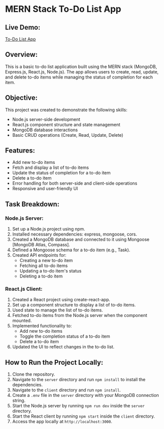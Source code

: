 
# MERN Stack To-Do List App

## Live Demo:
[To-Do List App](https://todo-list-app-theta-ten.vercel.app/)

## Overview:
This is a basic to-do list application built using the MERN stack (MongoDB, Express.js, React.js, Node.js). The app allows users to create, read, update, and delete to-do items while managing the status of completion for each item.

## Objective:
This project was created to demonstrate the following skills:
- Node.js server-side development
- React.js component structure and state management
- MongoDB database interactions
- Basic CRUD operations (Create, Read, Update, Delete)

## Features:
- Add new to-do items
- Fetch and display a list of to-do items
- Update the status of completion for a to-do item
- Delete a to-do item
- Error handling for both server-side and client-side operations
- Responsive and user-friendly UI

## Task Breakdown:
### Node.js Server:
1. Set up a Node.js project using npm.
2. Installed necessary dependencies: express, mongoose, cors.
3. Created a MongoDB database and connected to it using Mongoose [MongoDB Atlas, Compass].
4. Defined a Mongoose schema for a to-do item (e.g., Task).
5. Created API endpoints for:
   - Creating a new to-do item
   - Fetching all to-do items
   - Updating a to-do item's status
   - Deleting a to-do item

### React.js Client:
1. Created a React project using create-react-app.
2. Set up a component structure to display a list of to-do items.
3. Used state to manage the list of to-do items.
4. Fetched to-do items from the Node.js server when the component mounted.
5. Implemented functionality to:
   - Add new to-do items
   - Toggle the completion status of a to-do item
   - Delete a to-do item
6. Updated the UI to reflect changes in the to-do list.

## How to Run the Project Locally:
1. Clone the repository.
2. Navigate to the `server` directory and run `npm install` to install the dependencies.
3. Navigate to the `client` directory and run `npm install`.
4. Create a `.env` file in the `server` directory with your MongoDB connection string.
5. Start the Node.js server by running `npm run dev` inside the `server` directory.
6. Start the React client by running `npm start` inside the `client` directory.
7. Access the app locally at `http://localhost:3000`.

